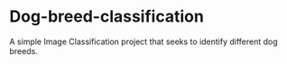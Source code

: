 # Dog-breed-classification
A simple Image Classification project that seeks to identify different dog breeds.
